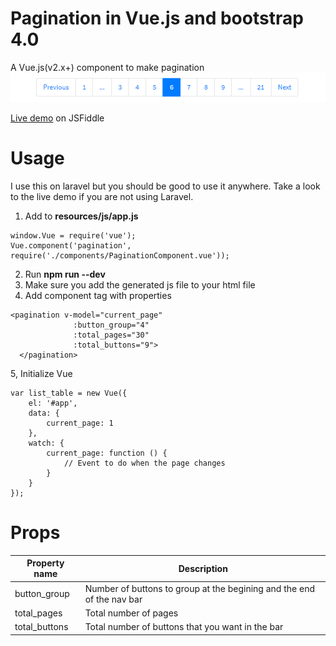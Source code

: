 # Pagination in Vue.js and bootstrap 4.0
A Vue.js(v2.x+) component to make pagination
![alt text](https://raw.githubusercontent.com/joserafalb/paginationVueComponent/master/gif.gif)

[Live demo](https://jsfiddle.net/joserafalb/py03hu9m/1/) on JSFiddle
# Usage
I use this on laravel but you should be good to use it anywhere. Take a look to the live demo if you are not using Laravel.
1. Add to **resources/js/app.js**
```
window.Vue = require('vue');
Vue.component('pagination', require('./components/PaginationComponent.vue'));
```
2. Run **npm run --dev**
3. Make sure you add the generated js file to your html file
4. Add component tag with properties
```
<pagination v-model="current_page"
              :button_group="4"
              :total_pages="30"
              :total_buttons="9">                
  </pagination>
```
5, Initialize Vue
```
var list_table = new Vue({
    el: '#app',
    data: {
        current_page: 1
    },
    watch: {
        current_page: function () {
            // Event to do when the page changes
        }
    }
});
```            
# Props
|Property name| Description|
|-|-|
|button_group | Number of buttons to group at the begining and the end of the nav bar |
|total_pages  | Total number of pages |
|total_buttons| Total number of buttons that you want in the bar|
